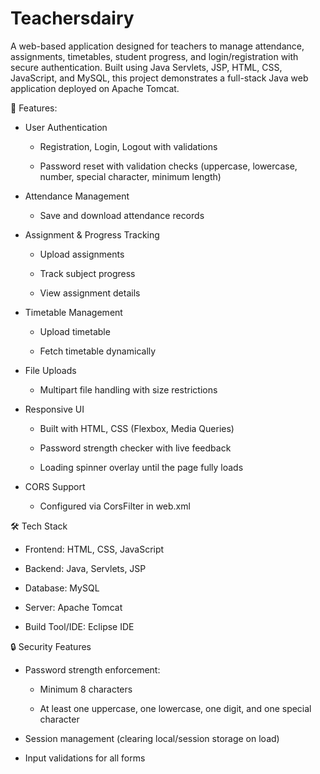 # Teachersdairy

A web-based application designed for teachers to manage attendance, assignments, timetables, student progress, and login/registration with secure authentication.
Built using Java Servlets, JSP, HTML, CSS, JavaScript, and MySQL, this project demonstrates a full-stack Java web application deployed on Apache Tomcat.

🚀 Features:

 - User Authentication
 
   - Registration, Login, Logout with validations
  
   - Password reset with validation checks (uppercase, lowercase, number, special character, minimum length)

 - Attendance Management
 
   - Save and download attendance records

 - Assignment & Progress Tracking
 
   - Upload assignments
   
   - Track subject progress
   
   - View assignment details

 - Timetable Management
 
   - Upload timetable
   
   - Fetch timetable dynamically

 - File Uploads
 
   - Multipart file handling with size restrictions

- Responsive UI

   - Built with HTML, CSS (Flexbox, Media Queries)
   
   - Password strength checker with live feedback
   
   - Loading spinner overlay until the page fully loads

 - CORS Support
 
   - Configured via CorsFilter in web.xml



🛠️ Tech Stack

- Frontend: HTML, CSS, JavaScript

- Backend: Java, Servlets, JSP

- Database: MySQL

- Server: Apache Tomcat

- Build Tool/IDE: Eclipse IDE


🔒 Security Features

- Password strength enforcement:

  - Minimum 8 characters
  
  - At least one uppercase, one lowercase, one digit, and one special character
  
- Session management (clearing local/session storage on load)

- Input validations for all forms
